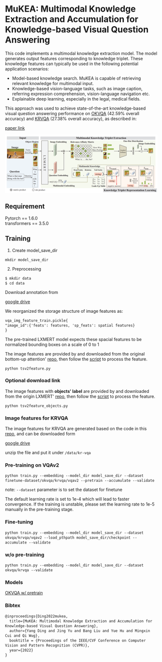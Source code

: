 # MuKEA: Multimodal Knowledge Extraction and Accumulation for Knowledge-based Visual Question Answering

This code implements a multimodal knowledge extraction model. The model generates output features corresponding to knowledge triplet. These knowledge features can typically be used in the following potential application scenarios:
- Model-based knowledge search. MuKEA is capable of retrieving relevant knowledge for multimodal input.
- Knowledge-based vision-language tasks, such as image caption, referring expression comprehension, vision-language navigation etc.
- Explainable deep learning, especially in the legal, medical fields.

This approach was used to achieve state-of-the-art knowledge-based visual question answering performance on [OKVQA](https://arxiv.org/abs/1906.00067) (42.59% overall accuracy) and [KRVQA](https://arxiv.org/pdf/2012.07192.pdf) (27.38% overall accuracy), as described in:

[paper link](http://arxiv.org/abs/2203.09138)

![MuKEA](https://github.com/AndersonStra/MuKEA/blob/main/model.PNG)


## Requirement
Pytorch == 1.6.0          
transformers == 3.5.0               

## Training       
1. Create model_save_dir 
```                           
mkdir model_save_dir
```

2. Preprocessing   
```
$ mkdir data
$ cd data
```
Download annotation from 

[google drive](https://drive.google.com/file/d/1YuOUTbK7rged0gopQko5rdQuHKxiW9sv/view?usp=sharing)

We reorganized the storage structure of image features as:

```
vqa_img_feature_train.pickle{
"image_id":{'feats': features, 'sp_feats': spatial features}
}
```

The pre-trained LXMERT model expects these spacial features to be normalized bounding boxes on a scale of 0 to 1

The image features are provided by and downloaded from the original bottom-up attention' [repo](https://github.com/peteanderson80/bottom-up-attention#pretrained-features),  then follow the [script](https://github.com/AndersonStra/MuKEA/blob/main/vqa_v2_pretrain/tsv2feature.py) to process the feature.

```
python tsv2feature.py
```

### Optional download link
The image features with **objects' label** are provided by and downloaded from the origin LXMERT' [repo](https://github.com/airsplay/lxmert#google-drive), then follow the [script](https://github.com/AndersonStra/MuKEA/blob/main/vqa_v2_pretrain/tsv2feature_objects.py) to process the feature.

```
python tsv2feature_objects.py
```

### Image features for KRVQA
The image features for KRVQA are generated based on the code in this [repo](https://github.com/violetteshev/bottom-up-features), and can be downloaded form 

[google drive](https://drive.google.com/file/d/1YUhqLLXGouBsy6C-i8SIQ86VXIkclrm9/view?usp=sharing)

unzip the file and put it under `/data/kr-vqa`

### Pre-training on VQAv2
```
python train.py --embedding --model_dir model_save_dir --dataset finetune-dataset/okvqa/krvqa/vqav2 --pretrain --accumulate --validate
```       

note: `--dataset` parameter is to set the dataset for finetune


The default learning rate is set to 1e-4 which will lead to faster convergence. If the training is unstable, please set the learning rate to 1e-5 manually in the pre-training stage.

### Fine-tuning     
```
python train.py --embedding --model_dir model_save_dir --dataset okvqa/krvqa/vqav2 --load_pthpath model_save_dir/checkpoint --accumulate --validate
```

### w/o pre-training
```
python train.py --embedding --model_dir model_save_dir --dataset okvqa/krvqa --validate
```

### Models

[OKVQA w/ pretrain](https://drive.google.com/file/d/1YUhqLLXGouBsy6C-i8SIQ86VXIkclrm9/view?usp=sharing)

### Bibtex
```
@inproceedings{Ding2022mukea,
  title={MuKEA: Multimodal Knowledge Extraction and Accumulation for Knowledge-based Visual Question Answering},
  author={Yang Ding and Jing Yu and Bang Liu and Yue Hu and Mingxin Cui and Qi Wug},
  booktitle = {Proceedings of the IEEE/CVF Conference on Computer Vision and Pattern Recognition (CVPR)},
  year={2022}
}
```

